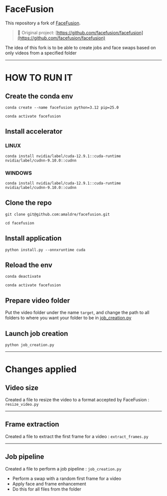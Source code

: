 # FaceFusion

This repository a fork of [FaceFusion](https://github.com/facefusion/facefusion).

> 🔗 Original project: [https://github.com/facefusion/facefusion](https://github.com/facefusion/facefusion)

The idea of this fork is to be able to create jobs and face swaps based on only videos from a specified folder

---

# HOW TO RUN IT

## Create the conda env

`conda create --name facefusion python=3.12 pip=25.0`

`conda activate facefusion`

## Install accelerator

### LINUX

`conda install nvidia/label/cuda-12.9.1::cuda-runtime nvidia/label/cudnn-9.10.0::cudnn`

### WINDOWS

`conda install nvidia/label/cuda-12.9.1::cuda-runtime nvidia/label/cudnn-9.10.0::cudnn`

## Clone the repo

`git clone git@github.com:amaldre/facefusion.git`

`cd facefusion`

## Install application

`python install.py --onnxruntime cuda`

## Reload the env

`conda deactivate`

`conda activate facefusion`

## Prepare video folder

Put the video folder under the name `target`, and change the path to all folders to where you want your folder to be in [job_creation.py](job_creation.py)

## Launch job creation

`python job_creation.py`

---

# Changes applied

## Video size

Created a file to resize the video to a format accepted by FaceFusion : `resize_video.py`

---

## Frame extraction

Created a file to extract the first frame for a video : `extract_frames.py`

---

## Job pipeline

Created a file to perform a job pipeline : `job_creation.py`

- Perform a swap with a random first frame for a video
- Apply face and frame enhancement
- Do this for all files from the folder
